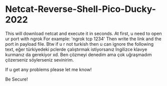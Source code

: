 # Netcat-Reverse-Shell-Pico-Ducky-2022
This will download netcat and execute it in seconds.
At first, u need to open ur port with ngrok
For example:
'ngrok tcp 1234'
Then write the link and the port in payload file.
Btw if u r not turkish then u can ignore the following text, eğer türkiyedeki pclerde çalıştırmak istiyorsanız İngilizce klavye kurmanız da gerekiyor xd. Ben çözmeyi denedim ama çok uğraşmadım çözerseniz söylerseniz sevinirim.

If u get any problems please let me know!

Be Secure!
